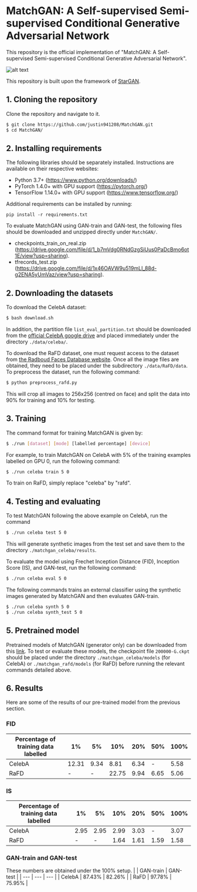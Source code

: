 # MatchGAN: A Self-supervised Semi-supervised Conditional Generative Adversarial Network
This repository is the official implementation of "MatchGAN: A Self-supervised Semi-supervised Conditional Generative Adversarial Network".

![alt text](https://github.com/justin941208/MatchGAN/blob/master/images/qualitative.png?raw=true)

This repository is built upon the framework of [StarGAN](https://github.com/yunjey/stargan).

## 1. Cloning the repository
Clone the repository and navigate to it.
```bash
$ git clone https://github.com/justin941208/MatchGAN.git
$ cd MatchGAN/
```

## 2. Installing requirements
The following libraries should be separately installed. Instructions are available on their respective websites:
* Python 3.7+ (https://www.python.org/downloads/)
* PyTorch 1.4.0+ with GPU support (https://pytorch.org/)
* TensorFlow 1.14.0+ with GPU support (https://www.tensorflow.org/)

Additional requirements can be installed by running:
```setup
pip install -r requirements.txt
```

To evaluate MatchGAN using GAN-train and GAN-test, the following files should be downloaded and unzipped directly under `MatchGAN/`.
* checkpoints_train_on_real.zip (https://drive.google.com/file/d/1_b7mVdg0RNdGzgSiUus0PaDcBmo6ot1E/view?usp=sharing).
* tfrecords_test.zip (https://drive.google.com/file/d/1x46OAVW9u519mLI_88d-g2ENA5yUmVaz/view?usp=sharing).


## 2. Downloading the datasets
To download the CelebA dataset:
```bash
$ bash download.sh
```
In addition, the partition file `list_eval_partition.txt` should be downloaded from the [official CelebA google drive](https://drive.google.com/file/d/0B7EVK8r0v71pY0NSMzRuSXJEVkk/view?usp=sharing) and placed immediately under the directory `./data/celeba/`.

To download the RaFD dataset, one must request access to the dataset from [the Radboud Faces Database website](http://www.socsci.ru.nl:8180/RaFD2/RaFD?p=main). Once all the image files are obtained, they need to be placed under the subdirectory `./data/RaFD/data`. To preprocess the dataset, run the following command:
```bash
$ python preprocess_rafd.py
```
This will crop all images to 256x256 (centred on face) and split the data into 90% for training and 10% for testing.

## 3. Training
The command format for training MatchGAN is given by:
```bash
$ ./run [dataset] [mode] [labelled percentage] [device]
```
For example, to train MatchGAN on CelebA with 5% of the training examples labelled on GPU 0, run the following command:
```bash
$ ./run celeba train 5 0
```
To train on RaFD, simply replace "celeba" by "rafd".

## 4. Testing and evaluating

To test MatchGAN following the above example on CelebA, run the command
```bash
$ ./run celeba test 5 0
```
This will generate synthetic images from the test set and save them to the directory `./matchgan_celeba/results`.

To evaluate the model using Frechet Inception Distance (FID), Inception Score (IS), and GAN-test, run the following command:
```bash
$ ./run celeba eval 5 0
```
The following commands trains an external classifier using the synthetic images generated by MatchGAN and then evaluates GAN-train.
```bash
$ ./run celeba synth 5 0
$ ./run celeba synth_test 5 0
```


## 5. Pretrained model
Pretrained models of MatchGAN (generator only) can be downloaded from this [link](https://drive.google.com/file/d/1UyXLOusxjCJCRy7CcrNrRXbOIo-ZFVGs/view?usp=sharing). To test or evaluate these models, the checkpoint file `200000-G.ckpt` should be placed under the directory `./matchgan_celeba/models` (for CelebA) or `./matchgan_rafd/models` (for RaFD) before running the relevant commands detailed above.

## 6. Results
Here are some of the results of our pre-trained model from the previous section.
### FID
| Percentage of training data labelled | 1%    | 5%   | 10%   | 20%  | 50%  | 100% |
| ---                                  | ---   | ---  | ---   | ---  | ---  | ---  |
| CelebA                               | 12.31 | 9.34 | 8.81  | 6.34 | -    | 5.58 |
| RaFD                                 | -     | -    | 22.75 | 9.94 | 6.65 | 5.06 |

### IS
| Percentage of training data labelled | 1%    | 5%   | 10%   | 20%  | 50%  | 100% |
| ---                                  | ---   | ---  | ---   | ---  | ---  | ---  |
| CelebA                               | 2.95  | 2.95 | 2.99  | 3.03 | -    | 3.07 |
| RaFD                                 | -     | -    | 1.64  | 1.61 | 1.59 | 1.58 |

### GAN-train and GAN-test
These numbers are obtained under the 100% setup.
|        | GAN-train | GAN-test |
| ---    | ---       | ---      |
| CelebA | 87.43%    | 82.26%   |
| RaFD   | 97.78%    | 75.95%   |
